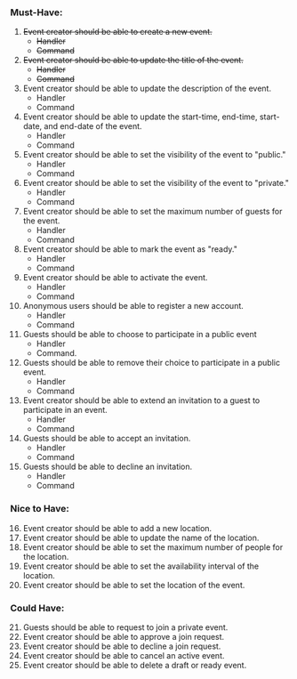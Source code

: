 ### Must-Have:

1. ~~Event creator should be able to create a new event.~~
    - ~~Handler~~
    - ~~Command~~
2. ~~Event creator should be able to update the title of the event.~~
    - ~~Handler~~
    - ~~Command~~
3. Event creator should be able to update the description of the event.
    - Handler
    - Command
4. Event creator should be able to update the start-time, end-time, start-date, and end-date of the event.
    - Handler
    - Command
5. Event creator should be able to set the visibility of the event to "public."
    - Handler
    - Command
6. Event creator should be able to set the visibility of the event to "private."
    - Handler
    - Command
7. Event creator should be able to set the maximum number of guests for the event.
    - Handler
    - Command
8. Event creator should be able to mark the event as "ready."
    - Handler
    - Command
9. Event creator should be able to activate the event.
    - Handler
    - Command
10. Anonymous users should be able to register a new account.
    - Handler
    - Command
11. Guests should be able to choose to participate in a public event
    - Handler
    - Command.
12. Guests should be able to remove their choice to participate in a public event.
    - Handler
    - Command
13. Event creator should be able to extend an invitation to a guest to participate in an event.
    - Handler
    - Command
14. Guests should be able to accept an invitation.
    - Handler
    - Command
15. Guests should be able to decline an invitation.
    - Handler
    - Command

### Nice to Have:

16. Event creator should be able to add a new location.
17. Event creator should be able to update the name of the location.
18. Event creator should be able to set the maximum number of people for the location.
19. Event creator should be able to set the availability interval of the location.
20. Event creator should be able to set the location of the event.

### Could Have:

21. Guests should be able to request to join a private event.
22. Event creator should be able to approve a join request.
23. Event creator should be able to decline a join request.
24. Event creator should be able to cancel an active event.
25. Event creator should be able to delete a draft or ready event.
